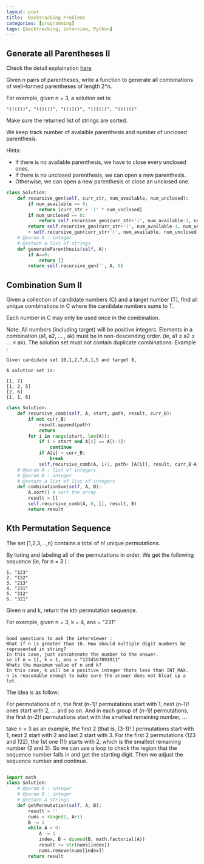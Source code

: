 ```yaml
---
layout: post
title:  Backtracking Problems
categories: [programming]
tags: [backtracking, interview, Python]
---
```


## Generate all Parentheses II

Check the detail explaination [here](https://www.youtube.com/watch?v=LxwiwlUDOk4)

Given n pairs of parentheses, write a function to generate all combinations of well-formed parentheses of length 2*n.

For example, given n = 3, a solution set is:

```
"((()))", "(()())", "(())()", "()(())", "()()()"
```

Make sure the returned list of strings are sorted.

We keep track number of avalaible parenthesis and number of unclosed parenthesis.

Hints:

* If there is no available parenthesis, we have to close every unclosed ones.
* If there is no unclosed parenthesis, we can open a new parenthesis.
* Otherwise, we can open a new parenthesis or close an unclosed one.

```python
class Solution:
    def recursive_gen(self, curr_str, num_available, num_unclosed):
        if num_available == 0:
            return [curr_str + ')' * num_unclosed]
        if num_unclosed == 0:
            return self.recursive_gen(curr_str+'(', num_available-1, num_unclosed+1)
        return self.recursive_gen(curr_str+'(', num_available-1, num_unclosed+1) \
        + self.recursive_gen(curr_str+')', num_available, num_unclosed-1)
    # @param A : integer
    # @return a list of strings
    def generateParenthesis(self, A):
        if A==0:
            return []
        return self.recursive_gen('', A, 0)
```

## Combination Sum II

Given a collection of candidate numbers (C) and a target number (T), find all unique combinations in C where the candidate numbers sums to T.

Each number in C may only be used once in the combination.

Note:
All numbers (including target) will be positive integers.
Elements in a combination (a1, a2, … , ak) must be in non-descending order. (ie, a1 ≤ a2 ≤ … ≤ ak).
The solution set must not contain duplicate combinations.
Example :

```
Given candidate set 10,1,2,7,6,1,5 and target 8,

A solution set is:

[1, 7]
[1, 2, 5]
[2, 6]
[1, 1, 6]
```


```python
class Solution:
    def recursive_comb(self, A, start, path, result, curr_B):
        if not curr_B:
            result.append(path)
            return
        for i in range(start, len(A)):
            if i > start and A[i] == A[i-1]:
                continue
            if A[i] > curr_B:
                break
            self.recursive_comb(A, i+1, path+ [A[i]], result, curr_B-A[i])
    # @param A : list of integers
    # @param B : integer
    # @return a list of list of integers
    def combinationSum(self, A, B):
        A.sort() # sort the array
        result = []
        self.recursive_comb(A, 0, [], result, B)
        return result
```

## Kth Permutation Sequence

The set [1,2,3,…,n] contains a total of n! unique permutations.

By listing and labeling all of the permutations in order,
We get the following sequence (ie, for n = 3 ) :

```
1. "123"
2. "132"
3. "213"
4. "231"
5. "312"
6. "321"
```

Given n and k, return the kth permutation sequence.

For example, given n = 3, k = 4, ans = "231"

```

Good questions to ask the interviewer :
What if n is greater than 10. How should multiple digit numbers be represented in string?
In this case, just concatenate the number to the answer.
so if n = 11, k = 1, ans = "1234567891011" 
Whats the maximum value of n and k?
In this case, k will be a positive integer thats less than INT_MAX.
n is reasonable enough to make sure the answer does not bloat up a lot. 

```

The idea is as follow:

For permutations of n, the first (n-1)! permutations start with 1, next (n-1)! ones start with 2, ... and so on. And in each group of (n-1)! permutations, the first (n-2)! permutations start with the smallest remaining number, ...

take n = 3 as an example, the first 2 (that is, (3-1)! ) permutations start with 1, next 2 start with 2 and last 2 start with 3. For the first 2 permutations (123 and 132), the 1st one (1!) starts with 2, which is the smallest remaining number (2 and 3). So we can use a loop to check the region that the sequence number falls in and get the starting digit. Then we adjust the sequence number and continue.

```python

import math
class Solution:
    # @param A : integer
    # @param B : integer
    # @return a strings
    def getPermutation(self, A, B):
        result = ''
        nums = range(1, A+1)
        B -= 1
        while A > 0:
            A -= 1
            index, B = divmod(B, math.factorial(A))
            result += str(nums[index])
            nums.remove(nums[index])
        return result
```

